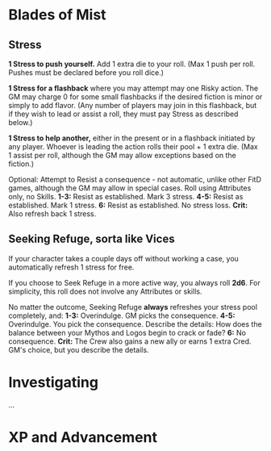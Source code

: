 # Blades of Mist

## Stress

**1 Stress to push yourself.** Add 1 extra die to your roll. (Max 1 push per roll. Pushes must be declared before you roll dice.)

**1 Stress for a flashback** where you may attempt may one Risky action. The GM may charge 0 for some small flashbacks if the desired fiction is minor or simply to add flavor. (Any number of players may join in this flashback, but if they wish to lead or assist a roll, they must pay Stress as described below.)

**1 Stress to help another,** either in the present or in a flashback initiated by any player. Whoever is leading the action rolls their pool + 1 extra die. (Max 1 assist per roll, although the GM may allow exceptions based on the fiction.)

Optional: Attempt to Resist a consequence - not automatic, unlike other FitD games, although the GM may allow in special cases. Roll using Attributes only, no Skills.
**1-3:** Resist as established. Mark 3 stress.
**4-5:** Resist as established. Mark 1 stress.
**6:** Resist as established. No stress loss.
**Crit:** Also refresh back 1 stress.

## Seeking Refuge, sorta like Vices

If your character takes a couple days off without working a case, you automatically refresh 1 stress for free. 

If you choose to Seek Refuge in a more active way, you always roll **2d6**. For simplicity, this roll does not involve any Attributes or skills.

No matter the outcome, Seeking Refuge **always** refreshes your stress pool completely, and:
**1-3:** Overindulge. GM picks the consequence.
**4-5:** Overindulge. You pick the consequence. Describe the details: How does the balance between your Mythos and Logos begin to crack or fade?
**6:** No consequence.
**Crit:** The Crew also gains a new ally or earns 1 extra Cred. GM's choice, but you describe the details.

# Investigating

...

# XP and Advancement





